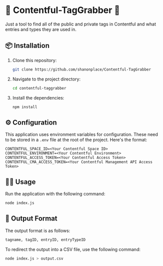 # 🚀 Contentful-TagGrabber 🚀

Just a tool to find all of the public and private tags in Contentful and what entries and types they are used in.

## 📦 Installation

1. Clone this repository:
   ```bash
   git clone https://github.com/shanonplace/Contentful-TagGrabber
   ```
2. Navigate to the project directory:
   ```bash
   cd contentful-taggrabber
   ```
3. Install the dependencies:
   ```bash
   npm install
   ```

## ⚙️ Configuration

This application uses environment variables for configuration. These need to be stored in a `.env` file at the root of the project. Here's the format:

```properties
CONTENTFUL_SPACE_ID=<Your Contentful Space ID>
CONTENTFUL_ENVIRONMENT=<Your Contentful Environment>
CONTENTFUL_ACCESS_TOKEN=<Your Contentful Access Token>
CONTENTFUL_CMA_ACCESS_TOKEN=<Your Contentful Management API Access Token>
```

## 🏃‍♀️ Usage

Run the application with the following command:

```bash
node index.js
```

## 📄 Output Format

The output format is as follows:

```bash
tagname, tagID, entryID, entryTypeID
```

To redirect the output into a CSV file, use the following command:

```bash
node index.js > output.csv
```
